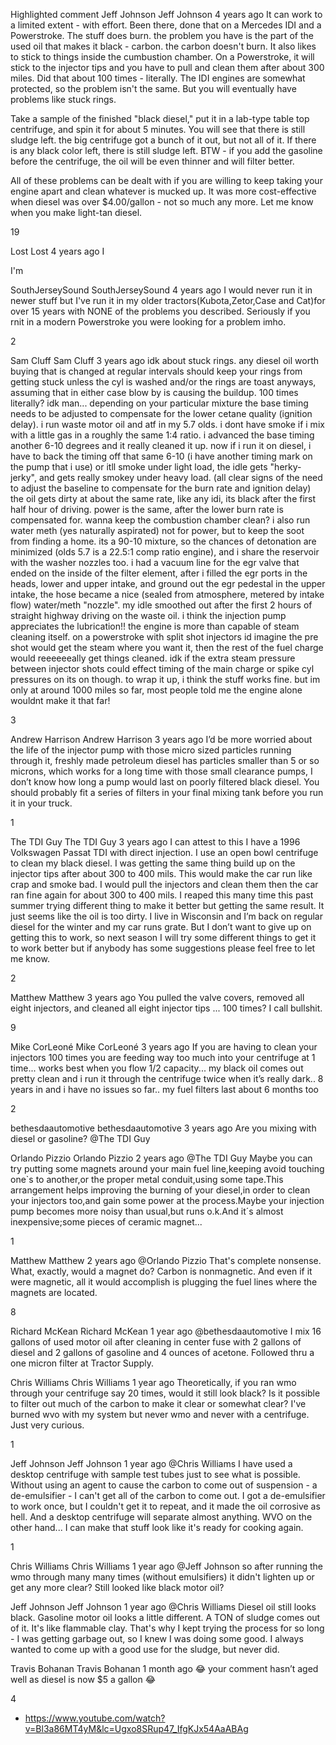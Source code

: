 Highlighted comment
Jeff Johnson
Jeff Johnson
4 years ago
It can work to a limited extent - with effort. Been there, done that on a Mercedes IDI and a Powerstroke. The stuff does burn. the problem you have is the part of the used oil that makes it black - carbon. the carbon doesn't burn. It also likes to stick to things inside the cumbustion chamber. On a Powerstroke, it will stick to the injector tips and you have to pull and clean them after about 300 miles. Did that about 100 times - literally. The IDI engines are somewhat protected, so the problem isn't the same. But you will eventually have problems like stuck rings.

Take a sample of the finished "black diesel," put it in a lab-type table top centrifuge, and spin it for about 5 minutes. You will see that there is still sludge left. the big centrifuge got a bunch of it out, but not all of it. If there is any black color left, there is still sludge left. BTW - if you add the gasoline before the centrifuge, the oil will be even thinner and will filter better.

All of these problems can be dealt with if you are willing to keep taking your engine apart and clean whatever is mucked up. It was more cost-effective when diesel was over $4.00/gallon - not so much any more. Let me know when you make light-tan diesel.

19


Lost
Lost
4 years ago
I








I'm



SouthJerseySound
SouthJerseySound
4 years ago
I would never run it in newer stuff but I've run it in my older tractors(Kubota,Zetor,Case and Cat)for over 15 years with NONE of the problems you described.
Seriously if you rnit in a modern Powerstroke you were looking for a problem imho.

2


Sam Cluff
Sam Cluff
3 years ago
idk about stuck rings. any diesel oil worth buying that is changed at regular intervals should keep your rings from getting stuck unless the cyl is washed and/or the rings are toast anyways, assuming that in either case blow by is causing the buildup.
100 times literally? idk man...
depending on your particular mixture the base timing needs to be adjusted to compensate for the lower cetane quality (ignition delay). i run waste motor oil and atf in my 5.7 olds. i dont have smoke if i mix with a little gas in a roughly the same 1:4 ratio. i advanced the base timing another 6-10 degrees and it really cleaned it up. now if i run it on diesel, i have to back the timing off that same 6-10 (i have another timing mark on the pump that i use) or itll smoke under light load, the idle gets "herky-jerky", and gets really smokey under heavy load. (all clear signs of the need to adjust the baseline to compensate for the burn rate and ignition delay)
 the oil gets dirty at about the same rate, like any idi, its black after the first half hour of driving. power is the same, after the lower burn rate is compensated for.
wanna keep the combustion chamber clean? i also run water meth (yes naturally aspirated) not for power, but to keep the soot from finding a home. its a 90-10 mixture, so the chances of detonation are minimized (olds 5.7 is a 22.5:1 comp ratio engine), and i share the reservoir with the washer nozzles too. i had a vacuum line for the egr valve that ended on the inside of the filter element, after i filled the egr ports in the heads, lower and upper intake, and ground out the egr pedestal in the upper intake, the hose became a nice (sealed from atmosphere, metered by intake flow) water/meth "nozzle".
my idle smoothed out after the first 2 hours of straight highway driving on the waste oil. i think the injection pump appreciates the lubrication!!
the engine is more than capable of steam cleaning itself. on a powerstroke with split shot injectors id imagine the pre shot would get the steam where you want it, then the rest of the fuel charge would reeeeeeally get things cleaned. idk if the extra steam pressure between injector shots could effect timing of the main charge or spike cyl pressures on its on though.
to wrap it up, i think the stuff works fine. but im only at around 1000 miles so far, most people told me the engine alone wouldnt make it that far!

3


Andrew Harrison
Andrew Harrison
3 years ago
I’d be more worried about the life of the injector pump with those micro sized particles running through it, freshly made petroleum diesel has particles smaller than 5 or so microns, which works for a long time with those small clearance pumps, I don’t know how long a pump would last on poorly filtered black diesel. You should probably fit a series of filters in your final mixing tank before you run it in your truck.

1


The TDI Guy
The TDI Guy
3 years ago
I can attest to this I have a 1996 Volkswagen Passat TDI with direct injection. I use an open bowl centrifuge to clean my black diesel. I was getting the same thing build up on the injector tips after about 300 to 400 mils. This would make the car run like crap and smoke bad. I would pull the injectors and clean them then the car ran fine again for about 300 to 400 mils. I reaped this many time this past summer trying different thing to make it better but getting the same result. It just seems like the oil is too dirty. I live in Wisconsin and I’m back on regular diesel for the winter and my car runs grate. But I don’t want to give up on getting this to work, so next season I will try some different things to get it to work better but if anybody has some suggestions please feel free to let me know.

2


Matthew
Matthew
3 years ago
You pulled the valve covers, removed all eight injectors, and cleaned all eight injector tips ... 100 times? I call bullshit.

9


Mike CorLeoné
Mike CorLeoné
3 years ago
If you are having to clean your injectors 100 times you are feeding way too much into your centrifuge at 1 time... works best when you flow 1/2 capacity... my black oil comes out pretty clean and i run it through the centrifuge twice when it’s really dark.. 8 years in and i have no issues so far.. my fuel filters last about 6 months too

2


bethesdaautomotive
bethesdaautomotive
3 years ago
Are you mixing with diesel or gasoline?  @The TDI Guy 



Orlando Pizzio
Orlando Pizzio
2 years ago
 @The TDI Guy  Maybe you can try putting some magnets around your main fuel line,keeping avoid touching one`s to another,or the proper metal conduit,using some tape.This arrangement helps improving the burning of your diesel,in order to clean your injectors too,and gain some power at the process.Maybe your injection pump becomes more noisy than usual,but runs o.k.And it´s almost inexpensive;some pieces of ceramic magnet...

1


Matthew
Matthew
2 years ago
 @Orlando Pizzio  That's complete nonsense. What, exactly, would a magnet do? Carbon is nonmagnetic. And even if it were magnetic, all it would accomplish is plugging the fuel lines where the magnets are located.

8


Richard McKean
Richard McKean
1 year ago
 @bethesdaautomotive  I mix 16 gallons of used motor oil after cleaning in center fuse with 2 gallons of diesel and 2 gallons of gasoline and 4 ounces of acetone. Followed thru a one micron filter at Tractor Supply.



Chris Williams
Chris Williams
1 year ago
Theoretically, if you ran wmo through your centrifuge say 20 times, would it still look black? Is it possible to filter out much of the carbon to make it clear or somewhat clear? I've burned wvo with my system but never wmo and never with a centrifuge. Just very curious.

1


Jeff Johnson
Jeff Johnson
1 year ago
 @Chris Williams  I have used a desktop centrifuge with sample test tubes just to see what is possible. Without using an agent to cause the carbon to come out of suspension - a de-emulsifier - I can't get all of the carbon to come out. I got a de-emulsifier to work once, but I couldn't get it to repeat, and it made the oil corrosive as hell. And a desktop centrifuge will separate almost anything. WVO on the other hand... I can make that stuff look like it's ready for cooking again.

1


Chris Williams
Chris Williams
1 year ago
 @Jeff Johnson  so after running the wmo through many many times (without emulsifiers) it didn't lighten up or get any more clear? Still looked like black motor oil?



Jeff Johnson
Jeff Johnson
1 year ago
 @Chris Williams  Diesel oil still looks black. Gasoline motor oil looks a little different. A TON of sludge comes out of it. It's like flammable clay. That's why I kept trying the process for so long - I was getting garbage out, so I knew I was doing some good. I always wanted to come up with a good use for the sludge, but never did.



Travis Bohanan
Travis Bohanan
1 month ago
😂 your comment hasn’t aged well as diesel is now $5 a gallon 😂

4

- https://www.youtube.com/watch?v=Bl3a86MT4yM&lc=Ugxo8SRup47_IfgKJx54AaABAg
